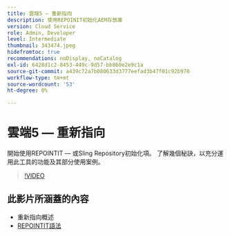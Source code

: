 ```yaml
---
title: 雲端5 — 重新指向
description: 使用REPOINIT初始化AEM存放庫
version: Cloud Service
role: Admin, Developer
level: Intermediate
thumbnail: 343474.jpeg
hidefromtoc: true
recommendations: noDisplay, noCatalog
exl-id: 6428d1c2-8453-449c-9d57-bb860e2e9c1a
source-git-commit: a439c72a7b080633d3777eefad3b47f01c92b970
workflow-type: tm+mt
source-wordcount: '53'
ht-degree: 0%

---
```


# 雲端5 — 重新指向

開始使用REPOINTIT — 或Sling Repository初始化項。 了解幾個秘訣，以充分運用此工具的功能及其部分使用案例。

>[!VIDEO](https://video.tv.adobe.com/v/343474?quality=12&learn=on)

## 此影片所涵蓋的內容

+ 重新指向概述
+ [REPOINTIT語法](https://sling.apache.org/documentation/bundles/repository-initialization.html#appendix-a-repoinit-syntax-parser-test-scenarios-1)
